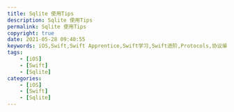 ```yaml
---
title: Sqlite 使用Tips
description: Sqlite 使用Tips
permalink: Sqlite 使用Tips
copyright: true
date: 2021-05-28 09:40:55
keywords: iOS,Swift,Swift Apprentice,Swift学习,Swift进阶,Protocols,协议编程,泛型,编程,多态,Collection Types,Arrays,Dictionaries,Sets,CFArray,使用闭包集合迭代,Strings,构建自己的类型,Structures,结构体,Methods,Classes,Advanced Classes,面试题,子交并补,GRDB,Sqlite
tags:
    - [iOS]
    - [Swift]
    - [Sqlite]
categories:
    - [iOS]
    - [Swift]
    - [Sqlite]
---
```


